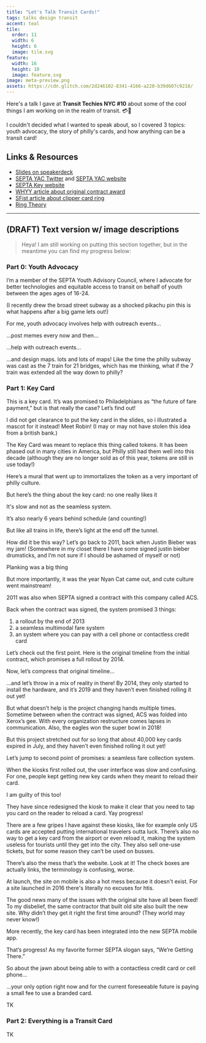```yaml
---
title: "Let's Talk Transit Cards!"
tags: talks design transit
accent: teal
tile:
  order: 11
  width: 6
  height: 6
  image: tile.svg
feature:
  width: 16
  height: 10
  image: feature.svg
image: meta-preview.png
assets: https://cdn.glitch.com/2d246102-8341-4166-a220-b39d607c9218/
---
```


Here's a talk I gave at **Transit Techies NYC #10** about some of the cool things I am working on in the realm of transit. 💳📲

I couldn't decided what I wanted to speak about, so I covered 3 topics: youth advocacy, the story of philly's cards, and how anything can be a transit card!

<script async class="speakerdeck-embed" data-id="731f1eaf7eb249029e4ddcb9d553f1cc" data-ratio="1.77777777777778" src="//speakerdeck.com/assets/embed.js"></script>

## Links & Resources

- [Slides on speakerdeck](https://speakerdeck.com/pixely/lets-talk-transit-cards)
- [SEPTA YAC Twitter](https://twitter.com/septayac) and [SEPTA YAC website](https://septayac.com)
- [SEPTA Key website](https://septakey.org/)
- [WHYY article about original contract award](https://whyy.org/articles/septa-awards-1295-million-contract-build-new-fare-system/)
- [SFist article about clipper card ring](https://sfist.com/2019/03/28/local-genius-turned-her-clipper-card-into-a-piece-of-jewelry/)
- [Ring Theory](http://www.ringtheory.com)

---

## (DRAFT) Text version w/ image descriptions

> Heya! I am still working on putting this section together, but in the meantime you can find my progress below:

### Part 0: Youth Advocacy

I’m a member of the SEPTA Youth Advisory Council, where I advocate for better technologies and equitable access to transit on behalf of youth between the ages ages of 16-24.

(I recently drew the broad street subway as a shocked pikachu pin this is what happens after a big game lets out!)

For me, youth advocacy involves help with outreach events...

…post memes every now and then…

…help with outreach events…

…and design maps. lots and lots of maps! Like the time the philly subway was cast as the 7 train for 21 bridges, which has me thinking, what if the 7 train was extended all the way down to philly?

### Part 1: Key Card

This is a key card. It’s was promised to Philadelphians as “the future of fare payment,” but is that really the case? Let’s find out!

I did not get clearance to put the key card in the slides, so i illustrated a mascot for it instead! Meet Robin! (I may or may not have stolen this idea from a british bank.)

The Key Card was meant to replace this thing called tokens. It has been phased out in many cities in America, but Philly still had them well into this decade (although they are no longer sold as of this year, tokens are still in use today!)

Here’s a mural that went up to immortalizes the token as a very important of philly culture.

But here’s the thing about the key card: no one really likes it

It's slow and not as the seamless system.

It’s also nearly 6 years behind schedule (and counting!)

But like all trains in life, there’s light at the end off the tunnel.

How did it be this way? Let’s go back to 2011, back when Justin Bieber was my jam! (Somewhere in my closet there I have some signed justin bieber drumsticks, and I’m not sure if I should be ashamed of myself or not)

Planking was a big thing

But more importantly, it was the year Nyan Cat came out, and cute culture went mainstream!

2011 was also when SEPTA signed a contract with this company called ACS.

Back when the contract was signed, the system promised 3 things:

1. a rollout by the end of 2013
2. a seamless multimodal fare system
3. an system where you can pay with a cell phone or contactless credit card

Let’s check out the first point. Here is the original timeline from the initial contract, which promises a full rollout by 2014.

Now, let’s compress that original timeline…

…and let’s throw in a mix of reality in there! By 2014, they only started to install the hardware, and it’s 2019 and they haven’t even finished rolling it out yet!

But what doesn’t help is the project changing hands multiple times. Sometime between when the contract was signed, ACS was folded into Xerox’s gee. With every organization restructure comes lapses in communication. Also, the eagles won the super bowl in 2018!

But this project stretched out for so long that about 40,000 key cards expired in July, and they haven’t even finished rolling it out yet!

Let’s jump to second point of promises: a seamless fare collection system.

When the kiosks first rolled out, the user interface was slow and confusing. For one, people kept getting new key cards when they meant to reload their card.

I am guilty of this too!

They have since redesigned the kiosk to make it clear that you need to tap you card on the reader to reload a card. Yay progress!

There are a few gripes I have against these kiosks, like for example only US cards are accepted putting international travelers outta luck. There’s also no way to get a key card from the airport or even reload it, making the system useless for tourists until they get into the city. They also sell one-use tickets, but for some reason they can’t be used on busses.

There’s also the mess that’s the website. Look at it! The check boxes are actually links, the terminology is confusing, worse.

At launch, the site on mobile is also a hot mess because it doesn't exist. For a site launched in 2016 there's literally no excuses for htis.

The good news many of the issues with the original site have all been fixed! To my disbelief, the same contractor that built old site also built the new site. Why didn’t they get it right the first time around? (They world may never know!)

More recently, the key card has been integrated into the new SEPTA mobile app.

That’s progress! As my favorite former SEPTA slogan says, “We’re Getting There.”

So about the jawn about being able to with a contactless credit card or cell phone…

…your only option right now and for the current foreseeable future is paying a small fee to use a branded card.

TK

### Part 2: Everything is a Transit Card

TK